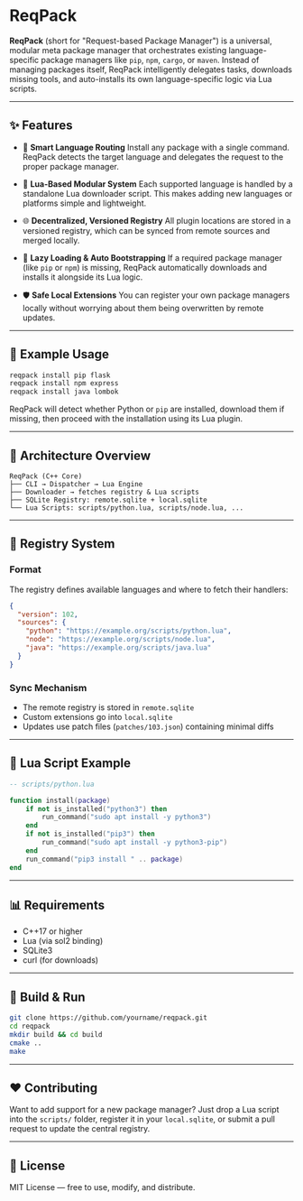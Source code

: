 # ReqPack

**ReqPack** (short for "Request-based Package Manager") is a universal, modular meta package manager that orchestrates existing language-specific package managers like `pip`, `npm`, `cargo`, or `maven`. Instead of managing packages itself, ReqPack intelligently delegates tasks, downloads missing tools, and auto-installs its own language-specific logic via Lua scripts.

---

## ✨ Features

* 🧠 **Smart Language Routing**
  Install any package with a single command. ReqPack detects the target language and delegates the request to the proper package manager.

* 🧹 **Lua-Based Modular System**
  Each supported language is handled by a standalone Lua downloader script. This makes adding new languages or platforms simple and lightweight.

* 🌐 **Decentralized, Versioned Registry**
  All plugin locations are stored in a versioned registry, which can be synced from remote sources and merged locally.

* 🚀 **Lazy Loading & Auto Bootstrapping**
  If a required package manager (like `pip` or `npm`) is missing, ReqPack automatically downloads and installs it alongside its Lua logic.

* 🛡️ **Safe Local Extensions**
  You can register your own package managers locally without worrying about them being overwritten by remote updates.

---

## 🍞 Example Usage

```bash
reqpack install pip flask
reqpack install npm express
reqpack install java lombok
```

ReqPack will detect whether Python or `pip` are installed, download them if missing, then proceed with the installation using its Lua plugin.

---

## 🔧 Architecture Overview

```plaintext
ReqPack (C++ Core)
├── CLI → Dispatcher → Lua Engine
├── Downloader → fetches registry & Lua scripts
├── SQLite Registry: remote.sqlite + local.sqlite
└── Lua Scripts: scripts/python.lua, scripts/node.lua, ...
```

---

## 📃 Registry System

### Format

The registry defines available languages and where to fetch their handlers:

```json
{
  "version": 102,
  "sources": {
    "python": "https://example.org/scripts/python.lua",
    "node": "https://example.org/scripts/node.lua",
    "java": "https://example.org/scripts/java.lua"
  }
}
```

### Sync Mechanism

* The remote registry is stored in `remote.sqlite`
* Custom extensions go into `local.sqlite`
* Updates use patch files (`patches/103.json`) containing minimal diffs

---

## 🧰 Lua Script Example

```lua
-- scripts/python.lua

function install(package)
    if not is_installed("python3") then
        run_command("sudo apt install -y python3")
    end
    if not is_installed("pip3") then
        run_command("sudo apt install -y python3-pip")
    end
    run_command("pip3 install " .. package)
end
```

---

## 📊 Requirements

* C++17 or higher
* Lua (via sol2 binding)
* SQLite3
* curl (for downloads)

---

## 📃 Build & Run

```bash
git clone https://github.com/yourname/reqpack.git
cd reqpack
mkdir build && cd build
cmake ..
make
```

---

## ❤️ Contributing

Want to add support for a new package manager? Just drop a Lua script into the `scripts/` folder, register it in your `local.sqlite`, or submit a pull request to update the central registry.

---

## 📄 License

MIT License — free to use, modify, and distribute.
